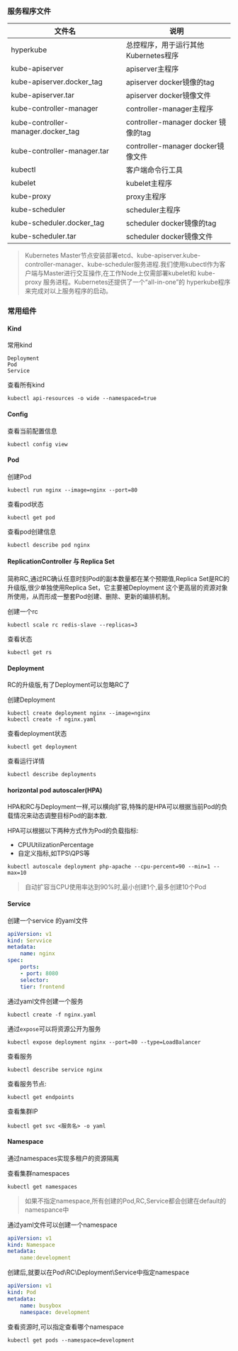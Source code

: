 ### 服务程序文件

| 文件名                             | 说明                                  |
| ---------------------------------- | ------------------------------------- |
| hyperkube                          | 总控程序，用于运行其他 Kubernetes程序 |
| kube-apiserver                     | apiserver主程序                       |
| kube-apiserver.docker_tag          | apiserver docker镜像的tag             |
| kube-apiserver.tar                 | apiserver docker镜像文件              |
| kube-controller-manager            | controller-manager主程序              |
| kube-controller-manager.docker_tag | controller-manager docker 镜像的tag   |
| kube-controller-manager.tar        | controller-manager docker镜像文件     |
| kubectl                            | 客户端命令行工具                      |
| kubelet                            | kubelet主程序                         |
| kube-proxy                         | proxy主程序                           |
| kube-scheduler                     | scheduler主程序                       |
| kube-scheduler.docker_tag          | scheduler docker镜像的tag             |
| kube-scheduler.tar                 | scheduler docker镜像文件              |

> Kubernetes Master节点安装部署etcd、kube-apiserver.kube-controller-manager、kube-scheduler服务进程.我们使用kubectl作为客户端与Master进行交互操作,在工作Node上仅需部署kubelet和 kube-proxy 服务进程。Kubernetes还提供了一个“all-in-one”的 hyperkube程序来完成对以上服务程序的启动。



### 常用组件

#### Kind

常用kind

```
Deployment
Pod
Service
```

查看所有kind

```
kubectl api-resources -o wide --namespaced=true
```

#### Config

查看当前配置信息

```
kubectl config view
```

#### Pod

创建Pod

```
kubectl run nginx --image=nginx --port=80
```

查看pod状态

```
kubectl get pod
```

查看pod创建信息

```
kubectl describe pod nginx
```

#### ReplicationController 与 Replica Set

简称RC,通过RC确认任意时刻Pod的副本数量都在某个预期值,Replica Set是RC的升级版,很少单独使用Replica Set，它主要被Deployment 这个更高层的资源对象所使用，从而形成一整套Pod创建、删除、更新的编排机制。

创建一个rc

```
kubectl scale rc redis-slave --replicas=3
```

查看状态

```
kubectl get rs
```

#### Deployment

RC的升级版,有了Deployment可以忽略RC了

创建Deployment

```
kubectl create deployment nginx --image=nginx
kubectl create -f nginx.yaml
```

查看deployment状态

```
kubectl get deployment
```

查看运行详情

```
kubectl describe deployments
```

#### horizontal pod autoscaler(HPA)

HPA和RC与Deployment一样,可以横向扩容,特殊的是HPA可以根据当前Pod的负载情况来动态调整目标Pod的副本数.

HPA可以根据以下两种方式作为Pod的负载指标:

- CPUUtilizationPercentage
- 自定义指标,如TPS\QPS等

```
kubectl autoscale deployment php-apache --cpu-percent=90 --min=1 --max=10
```

> 自动扩容当CPU使用率达到90%时,最小创建1个,最多创建10个Pod

#### Service

创建一个service 的yaml文件

```yaml
apiVersion: v1
kind: Servvice
metadata:
	name: nginx
spec:
	ports:
	- port: 8080
	selector:
	tier: frontend
```

通过yaml文件创建一个服务

```
kubectl create -f nginx.yaml
```

通过`expose`可以将资源公开为服务

```
kubectl expose deployment nginx --port=80 --type=LoadBalancer
```

查看服务

```
kubectl describe service nginx
```

查看服务节点:

```
kubectl get endpoints
```

查看集群IP

```
kubectl get svc <服务名> -o yaml
```

#### Namespace

通过namespaces实现多租户的资源隔离

查看集群namespaces

```
kubectl get namespaces
```

> 如果不指定namespace,所有创建的Pod,RC,Service都会创建在default的namespance中

通过yaml文件可以创建一个namespace

```yaml
apiVersion: v1
kind: Namespace
metadata:
	name:development
```

创建后,就要以在Pod\RC\Deployment\Service中指定namespace

```yaml
apiVersion: v1
kind: Pod
metadata:
	name: busybox
	namespace: development
```

查看资源时,可以指定查看哪个namespace

```
kubectl get pods --namespace=development
```

